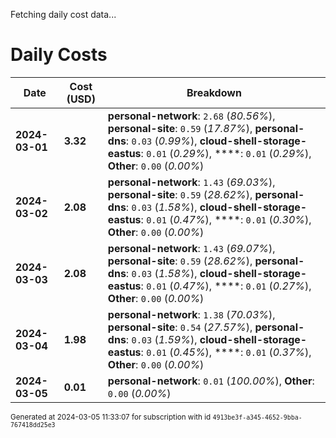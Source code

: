 Fetching daily cost data...
# Daily Costs

| Date | Cost (USD) | Breakdown |
|------|----------------|-----------|
| **2024-03-01** | **3.32** | **personal-network**: `2.68` (_80.56%_), **personal-site**: `0.59` (_17.87%_), **personal-dns**: `0.03` (_0.99%_), **cloud-shell-storage-eastus**: `0.01` (_0.29%_), ****: `0.01` (_0.29%_), **Other**: `0.00` (_0.00%_) |
| **2024-03-02** | **2.08** | **personal-network**: `1.43` (_69.03%_), **personal-site**: `0.59` (_28.62%_), **personal-dns**: `0.03` (_1.58%_), **cloud-shell-storage-eastus**: `0.01` (_0.47%_), ****: `0.01` (_0.30%_), **Other**: `0.00` (_0.00%_) |
| **2024-03-03** | **2.08** | **personal-network**: `1.43` (_69.07%_), **personal-site**: `0.59` (_28.62%_), **personal-dns**: `0.03` (_1.58%_), **cloud-shell-storage-eastus**: `0.01` (_0.47%_), ****: `0.01` (_0.27%_), **Other**: `0.00` (_0.00%_) |
| **2024-03-04** | **1.98** | **personal-network**: `1.38` (_70.03%_), **personal-site**: `0.54` (_27.57%_), **personal-dns**: `0.03` (_1.59%_), **cloud-shell-storage-eastus**: `0.01` (_0.45%_), ****: `0.01` (_0.37%_), **Other**: `0.00` (_0.00%_) |
| **2024-03-05** | **0.01** | **personal-network**: `0.01` (_100.00%_), **Other**: `0.00` (_0.00%_) |


<sup>Generated at 2024-03-05 11:33:07 for subscription with id `4913be3f-a345-4652-9bba-767418dd25e3`</sup>
